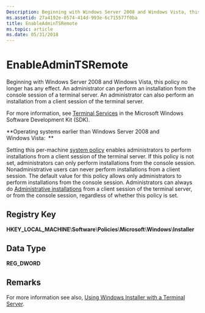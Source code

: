 ```yaml
---
Description: Beginning with Windows Server 2008 and Windows Vista, this policy no longer has any effect.
ms.assetid: 27a4192e-0574-414d-993e-6c715577f0ba
title: EnableAdminTSRemote
ms.topic: article
ms.date: 05/31/2018
---
```


# EnableAdminTSRemote

Beginning with Windows Server 2008 and Windows Vista, this policy no longer has any effect. An administrator can perform an installation from the console session of a terminal server. An administrator can also perform an installation from a client session of the terminal server.

For more information, see [Terminal Services](https://docs.microsoft.com/windows/desktop/TermServ/terminal-services-portal) in the Microsoft Windows Software Development Kit (SDK).

**Operating systems earlier than Windows Server 2008 and Windows Vista:  **

Setting this per-machine [system policy](system-policy.md) enables administrators to perform installations from a client session of the terminal server. If this policy is not set, administrators can only perform installations from the console session. Nonadministrative users can never perform installations from a client session. The default value for this policy allows only administrators to perform installations from the console session. Administrators can always do [Administrative installations](administrative-installation.md) from a client session of the terminal server, or from the console session, regardless of whether this policy is set.

## Registry Key

**HKEY\_LOCAL\_MACHINE**\\**Software**\\**Policies**\\**Microsoft**\\**Windows**\\**Installer**

## Data Type

**REG\_DWORD**

## Remarks

For more information see also, [Using Windows Installer with a Terminal Server](using-windows-installer-with-a-terminal-server.md).

 

 



